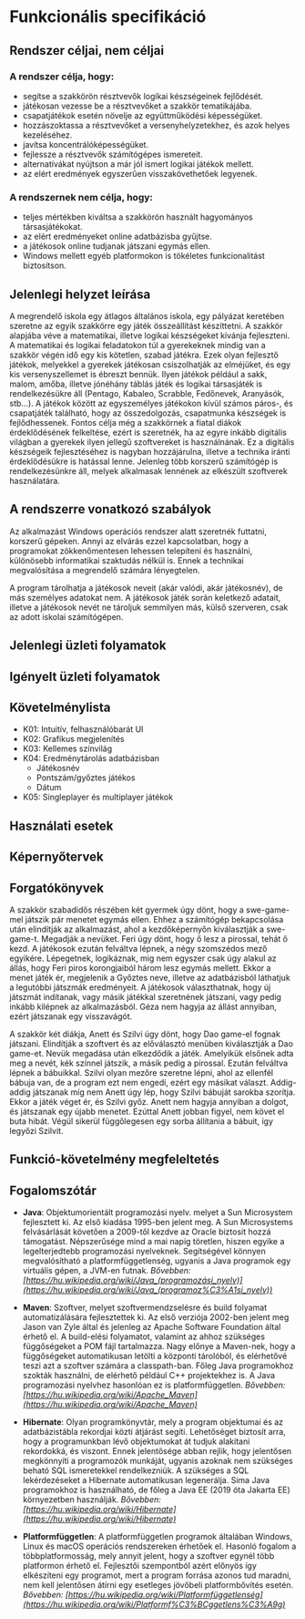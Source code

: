 Funkcionális specifikáció
=========================

Rendszer céljai, nem céljai
---------------------------
### A rendszer célja, hogy:
- segítse a szakkörön résztvevők logikai készségeinek fejlődését.
- játékosan vezesse be a résztvevőket a szakkör tematikájába.
- csapatjátékok esetén növelje az együttműködési képességüket.
- hozzászoktassa a résztvevőket a versenyhelyzetekhez, és azok helyes kezeléséhez.
- javítsa koncentrálóképességüket.
- fejlessze a résztvevők számítógépes ismereteit.
- alternatívákat nyújtson a már jól ismert logikai játékok mellett.
- az elért eredmények egyszerűen visszakövethetőek legyenek.

### A rendszernek nem célja, hogy:
- teljes mértékben kiváltsa a szakkörön használt hagyományos társasjátékokat.
- az elért eredményeket online adatbázisba gyűjtse.
- a játékosok online tudjanak játszani egymás ellen.
- Windows mellett egyéb platformokon is tökéletes funkcionalitást biztosítson.

Jelenlegi helyzet leírása
-------------------------
A megrendelő iskola egy átlagos általános iskola, egy pályázat keretében szeretne az egyik szakkörre egy játék összeállítást készíttetni. A szakkör alapjába véve a matematikai, illetve logikai készségeket kívánja fejleszteni. A matematikai és logikai feladatokon túl a gyerekeknek mindig van a szakkör végén idő egy kis kötetlen, szabad játékra. Ezek olyan fejlesztő játékok, melyekkel a gyerekek játékosan csiszolhatják az elméjüket, és egy kis versenyszellemet is ébreszt bennük. Ilyen játékok például a sakk, malom, amőba, illetve jónéhány táblás játék és logikai társasjáték is rendelkezésükre áll (Pentago, Kabaleo, Scrabble, Fedőnevek, Aranyásók, stb...). A játékok között az egyszemélyes játékokon kívül számos páros-, és csapatjáték található, hogy az összedolgozás, csapatmunka készségek is fejlődhessenek.
Fontos célja még a szakkörnek a fiatal diákok érdeklődésének felkeltése, ezért is szeretnék, ha az egyre inkább digitális világban a gyerekek ilyen jellegű szoftvereket is használnának. Ez a digitális készségeik fejlesztéséhez is nagyban hozzájárulna, illetve a technika iránti érdeklődésükre is hatással lenne. Jelenleg több korszerű számítógép is rendelkezésünkre áll, melyek alkalmasak lennének az elkészült szoftverek használatára.

A rendszerre vonatkozó szabályok
--------------------------------
Az alkalmazást Windows operációs rendszer alatt szeretnék futtatni, korszerű gépeken. Annyi az elvárás ezzel kapcsolatban, hogy a programokat zökkenőmentesen lehessen telepíteni és használni, különösebb informatikai szaktudás nélkül is. Ennek a technikai megvalósítása a megrendelő számára lényegtelen.

A program tárolhatja a játékosok neveit (akár valódi, akár játékosnév), de más személyes adatokat nem. A játékosok játék során keletkező adatait, illetve a játékosok nevét ne tároljuk semmilyen más, külső szerveren, csak az adott iskolai számítógépen.

Jelenlegi üzleti folyamatok
----------------------------

Igényelt üzleti folyamatok
--------------------------

Követelménylista
----------------
- K01: Intuitív, felhasználóbarát UI
- K02: Grafikus megjelenítés
- K03: Kellemes színvilág
- K04: Eredménytárolás adatbázisban
    - Játékosnév
    - Pontszám/győztes játékos
    - Dátum
- K05: Singleplayer és multiplayer játékok

Használati esetek
-----------------

Képernyőtervek
--------------

Forgatókönyvek
--------------
<!--Benedek-->
A szakkör szabadidős részében két gyermek úgy dönt, hogy a swe-game-mel játszik pár menetet egymás ellen. Ehhez a számítógép bekapcsolása után elindítják az alkalmazást, ahol a kezdőképernyőn kiválasztják a swe-game-t. Megadják a nevüket. Feri úgy dönt, hogy ő lesz a pirossal, tehát ő kezd.  A játékosok ezután felváltva lépnek, a négy szomszédos mező egyikére.
Lépegetnek, logikáznak, mig nem egyszer csak úgy alakul az állás, hogy Feri piros korongjaiból három lesz egymás mellett. Ekkor a menet játék ér, megjelenik a Győztes neve, illetve az adatbázisból láthatjuk a legutóbbi játszmák eredményeit. A játékosok választhatnak, hogy új játszmát indítanak, vagy másik játékkal szeretnének játszani, vagy pedig inkább kilépnek az alkalmazásból.
Géza nem hagyja az állást annyiban, ezért játszanak egy visszavágót.

<!--Péter-->
A szakkör két diákja, Anett és Szilvi úgy dönt, hogy Dao game-el fognak játszani. Elindítják a szoftvert és az előválasztó menüben kiválasztják a Dao game-et. Nevük megadása után elkezdődik a játék. Amelyikük elsőnek adta meg a nevét, kék színnel játszik, a másik pedig a pirossal. Ezután felváltva lépnek a bábuikkal. Szilvi olyan mezőre szeretne lépni, ahol az ellenfél bábuja van, de a program ezt nem engedi, ezért egy másikat választ. 
Addig-addig játszanak míg nem Anett úgy lép, hogy Szilvi bábuját sarokba szorítja. Ekkor a játék véget ér, és Szilvi győz. Anett nem hagyja annyiban a dolgot, és játszanak egy újabb menetet. Ezúttal Anett jobban figyel, nem követ el buta hibát. Végül sikerül függőlegesen egy sorba állítania a bábuit, így legyőzi Szilvit.  

<!--Botond-->

<!--Balázs-->

Funkció-követelmény megfeleltetés
---------------------------------

Fogalomszótár
-------------
- __Java__: Objektumorientált programozási nyelv. melyet a Sun Microsystem fejlesztett ki. Az első kiadása 1995-ben jelent meg. A Sun Microsystems felvásárlását követően a 2009-től kezdve az Oracle biztosít hozzá támogatást. Népszerűsége mind a mai napig töretlen, hiszen egyike a legelterjedtebb programozási nyelveknek. Segítségével könnyen megvalósítható a platformfüggetlenség, ugyanis a Java programok egy virtuális gépen, a JVM-en futnak. 
*Bővebben: [https://hu.wikipedia.org/wiki/Java_(programozási_nyelv)](https://hu.wikipedia.org/wiki/Java_(programoz%C3%A1si_nyelv))*

- __Maven__: Szoftver, melyet szoftvermendzselésre és build folyamat automatizálására fejlesztettek ki. Az első verziója 2002-ben jelent meg Jason van Zyle által és jelenleg az Apache Software Foundation által érhető el. A build-elési folyamatot, valamint az ahhoz szükséges függőségeket a POM fájl tartalmazza. Nagy előnye a Maven-nek, hogy a függőségeket automatikusan letölti a központi tárolóból, és elérhetővé teszi azt a szoftver számára a classpath-ban. Főleg Java programokhoz szokták használni, de elérhető például C++ projektekhez is. A Java programozási nyelvhez hasonlóan ez is platformfüggetlen.
*Bővebben: [https://hu.wikipedia.org/wiki/Apache_Maven](https://hu.wikipedia.org/wiki/Apache_Maven)*

- __Hibernate__: Olyan programkönyvtár, mely a program objektumai és az adatbázistábla rekordjai közti átjárást segíti. Lehetőséget biztosít arra, hogy a programunkban lévő objektumokat át tudjuk alakítani rekordokká, és viszont. Ennek jelentősége abban rejlik, hogy jelentősen megkönnyíti a programozók munkáját, ugyanis azoknak nem szükséges beható SQL ismeretekkel rendelkezniük. A szükséges a SQL lekérdezéseket a Hibernate automatikusan legenerálja. Sima Java programokhoz is használható, de főleg a Java EE (2019 óta Jakarta EE) környezetben használják.
*Bővebben: [https://hu.wikipedia.org/wiki/Hibernate](https://hu.wikipedia.org/wiki/Hibernate)*

- __Platformfüggetlen__: A platformfüggetlen programok általában Windows, Linux és macOS operációs rendszereken érhetőek el. Hasonló fogalom a többplatformosság, mely annyit jelent, hogy a szoftver egynél több platformon érhető el. Fejlesztői szempontból azért előnyös így elkészíteni egy programot, mert a program forrása azonos tud maradni, nem kell jelentősen átírni egy esetleges jövőbeli platformbővítés esetén.
*Bővebben: [https://hu.wikipedia.org/wiki/Platformfüggetlenség](https://hu.wikipedia.org/wiki/Platformf%C3%BCggetlens%C3%A9g)*